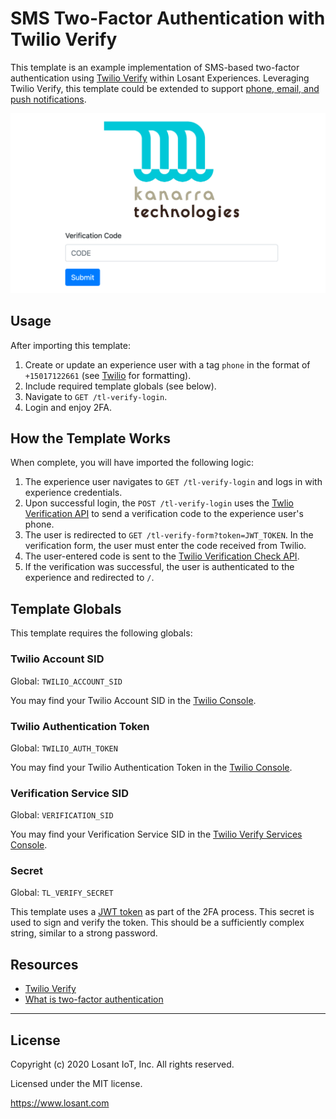 # SMS Two-Factor Authentication with Twilio Verify

This template is an example implementation of SMS-based two-factor authentication using [Twilio Verify](https://www.twilio.com/verify) within Losant Experiences. Leveraging Twilio Verify, this template could be extended to support [phone, email, and push notifications](https://www.twilio.com/verify).

![Twilio Verify Form](./twilio-verify-losant-screenshot.png)

## Usage 

After importing this template:

1. Create or update an experience user with a tag `phone` in the format of `+15017122661` (see [Twilio](https://www.twilio.com/docs/glossary/what-e164) for formatting).
2. Include required template globals (see below).
3. Navigate to `GET /tl-verify-login`.
4. Login and enjoy 2FA.

## How the Template Works

When complete, you will have imported the following logic:

1. The experience user navigates to `GET /tl-verify-login` and logs in with experience credentials.
2. Upon successful login, the `POST /tl-verify-login` uses the [Twlio Verification API](https://www.twilio.com/docs/verify/api/verification) to send a verification code to the experience user's phone.
3. The user is redirected to `GET /tl-verify-form?token=JWT_TOKEN`. In the verification form, the user must enter the code received from Twilio.  
4. The user-entered code is sent to the [Twilio Verification Check API](https://www.twilio.com/docs/verify/api/verification-check). 
5. If the verification was successful, the user is authenticated to the experience and redirected to `/`.

## Template Globals

This template requires the following globals:

### Twilio Account SID

Global: `TWILIO_ACCOUNT_SID`

You may find your Twilio Account SID in the [Twilio Console](https://www.twilio.com/console).

### Twilio Authentication Token

Global: `TWILIO_AUTH_TOKEN`

You may find your Twilio Authentication Token in the [Twilio Console](https://www.twilio.com/console).

### Verification Service SID

Global: `VERIFICATION_SID`

You may find your Verification Service SID in the [Twilio Verify Services Console](https://www.twilio.com/console/verify/services).

### Secret

Global: `TL_VERIFY_SECRET`

This template uses a [JWT token](https://jwt.io/introduction/) as part of the 2FA process. This secret is used to sign and verify the token. This should be a sufficiently complex string, similar to a strong password.

## Resources

- [Twilio Verify](https://www.twilio.com/docs/verify/api)
- [What is two-factor authentication](https://authy.com/what-is-2fa/)

---

## License

Copyright (c) 2020 Losant IoT, Inc. All rights reserved.

Licensed under the MIT license.

https://www.losant.com